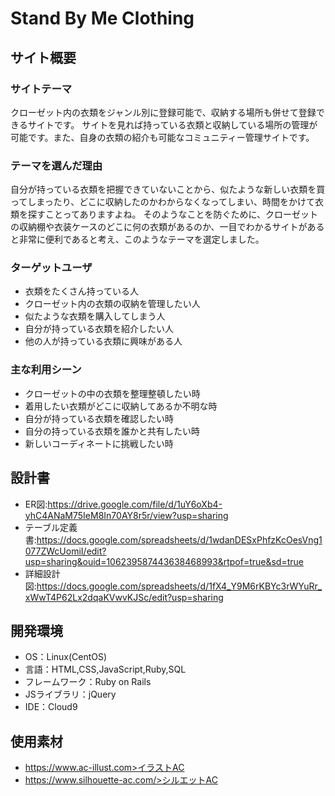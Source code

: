 # Stand By Me Clothing

## サイト概要
### サイトテーマ
クローゼット内の衣類をジャンル別に登録可能で、収納する場所も併せて登録できるサイトです。
サイトを見れば持っている衣類と収納している場所の管理が可能です。また、自身の衣類の紹介も可能なコミュニティー管理サイトです。

### テーマを選んだ理由
自分が持っている衣類を把握できていないことから、似たような新しい衣類を買ってしまったり、どこに収納したのかわからなくなってしまい、時間をかけて衣類を探すことってありますよね。
そのようなことを防ぐために、クローゼットの収納棚や衣装ケースのどこに何の衣類があるのか、一目でわかるサイトがあると非常に便利であると考え、このようなテーマを選定しました。

### ターゲットユーザ
 - 衣類をたくさん持っている人
 - クローゼット内の衣類の収納を管理したい人
 - 似たような衣類を購入してしまう人
 - 自分が持っている衣類を紹介したい人
 - 他の人が持っている衣類に興味がある人

### 主な利用シーン
 - クローゼットの中の衣類を整理整頓したい時
 - 着用したい衣類がどこに収納してあるか不明な時
 - 自分が持っている衣類を確認したい時
 - 自分の持っている衣類を誰かと共有したい時
 - 新しいコーディネートに挑戦したい時

## 設計書
 - ER図:https://drive.google.com/file/d/1uY6oXb4-yhC4ANaM75IeM8In70AY8r5r/view?usp=sharing
 - テーブル定義書:https://docs.google.com/spreadsheets/d/1wdanDESxPhfzKcOesVng1077ZWcUomiI/edit?usp=sharing&ouid=106239587443638468993&rtpof=true&sd=true
 - 詳細設計図:https://docs.google.com/spreadsheets/d/1fX4_Y9M6rKBYc3rWYuRr_xWwT4P62Lx2dqaKVwvKJSc/edit?usp=sharing

## 開発環境
- OS：Linux(CentOS)
- 言語：HTML,CSS,JavaScript,Ruby,SQL
- フレームワーク：Ruby on Rails
- JSライブラリ：jQuery
- IDE：Cloud9

## 使用素材
- https://www.ac-illust.com>イラストAC
- https://www.silhouette-ac.com/>シルエットAC